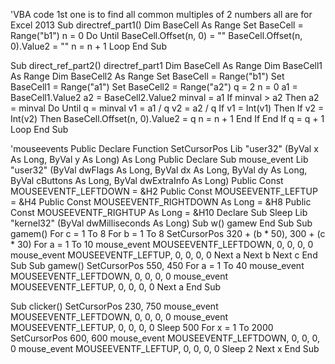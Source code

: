 'VBA code 1st one is to find all common multiples of 2 numbers all are for Excel 2013
Sub directref_part1() 
Dim BaseCell As Range 
Set BaseCell = Range("b1") 
n = 0 
Do Until BaseCell.Offset(n, 0) = "" 
BaseCell.Offset(n, 0).Value2 = "" 
n = n + 1 
Loop 
End Sub

Sub direct_ref_part2() 
directref_part1 
Dim BaseCell As Range 
Dim BaseCell1 As Range 
Dim BaseCell2 As Range 
Set BaseCell = Range("b1") 
Set BaseCell1 = Range("a1") 
Set BaseCell2 = Range("a2") 
q = 2 
n = 0 
a1 = BaseCell1.Value2 
a2 = BaseCell2.Value2 
minval = a1 
If minval > a2 Then a2 = minval 
Do Until q = minval 
v1 = a1 / q 
v2 = a2 / q 
If v1 = Int(v1) Then 
If v2 = Int(v2) Then 
BaseCell.Offset(n, 0).Value2 = q 
n = n + 1 
End If 
End If 
q = q + 1 
Loop 
End Sub 

'mouseevents
Public Declare Function SetCursorPos Lib "user32" (ByVal x As Long, ByVal y As Long) As Long
Public Declare Sub mouse_event Lib "user32" (ByVal dwFlags As Long, ByVal dx As Long, ByVal dy As Long, ByVal cButtons As Long, ByVal dwExtraInfo As Long)
Public Const MOUSEEVENTF_LEFTDOWN = &H2
Public Const MOUSEEVENTF_LEFTUP = &H4
Public Const MOUSEEVENTF_RIGHTDOWN As Long = &H8
Public Const MOUSEEVENTF_RIGHTUP As Long = &H10
Declare Sub Sleep Lib "kernel32" (ByVal dwMilliseconds As Long)
Sub w()
gamew
End Sub
Sub gamem()
For c = 1 To 8
For b = 1 To 8
SetCursorPos 320 + (b * 50), 300 + (c * 30)
For a = 1 To 10
mouse_event MOUSEEVENTF_LEFTDOWN, 0, 0, 0, 0
  mouse_event MOUSEEVENTF_LEFTUP, 0, 0, 0, 0
Next a
Next b
Next c
End Sub
Sub gamew()
SetCursorPos 550, 450
For a = 1 To 40
mouse_event MOUSEEVENTF_LEFTDOWN, 0, 0, 0, 0
  mouse_event MOUSEEVENTF_LEFTUP, 0, 0, 0, 0
Next a
End Sub

Sub clicker()
SetCursorPos 230, 750
  mouse_event MOUSEEVENTF_LEFTDOWN, 0, 0, 0, 0
  mouse_event MOUSEEVENTF_LEFTUP, 0, 0, 0, 0
Sleep 500
For x = 1 To 2000
SetCursorPos 600, 600
  mouse_event MOUSEEVENTF_LEFTDOWN, 0, 0, 0, 0
  mouse_event MOUSEEVENTF_LEFTUP, 0, 0, 0, 0
Sleep 2
Next x
End Sub
